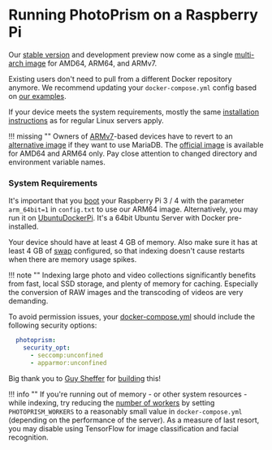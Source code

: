 # Running PhotoPrism on a Raspberry Pi

Our [stable version](../release-notes.md) and development preview now come as a single
[multi-arch image](https://hub.docker.com/r/photoprism/photoprism) for AMD64, ARM64, and ARMv7.

Existing users don't need to pull from a different Docker repository anymore. We recommend updating your
`docker-compose.yml` config based on [our examples](https://dl.photoprism.org/docker/).

If your device meets the system requirements, mostly the same [installation instructions](docker-compose.md) 
as for regular Linux servers apply.

!!! missing ""
    Owners of [ARMv7](https://dl.photoprism.org/docker/armv7/docker-compose.yml)-based devices have to revert 
    to an [alternative image](https://hub.docker.com/r/linuxserver/mariadb) if they want to use MariaDB.
    The [official image](https://hub.docker.com/_/mariadb) is available for AMD64 and ARM64 only.
    Pay close attention to changed directory and environment variable names.

### System Requirements ###

It's important that you [boot](https://www.raspberrypi.org/documentation/installation/installing-images/README.md) 
your Raspberry Pi 3 / 4 with the parameter `arm_64bit=1` in `config.txt` to use our ARM64 image.
Alternatively, you may run it on [UbuntuDockerPi](https://github.com/guysoft/UbuntuDockerPi).
It's a 64bit Ubuntu Server with Docker pre-installed.

Your device should have at least 4 GB of memory. Also make sure it has at least
4 GB of [swap](https://opensource.com/article/18/9/swap-space-linux-systems)
configured, so that indexing doesn't cause restarts when there are memory usage spikes.

!!! note ""
    Indexing large photo and video collections significantly benefits from fast, local SSD storage,
    and plenty of memory for caching. Especially the conversion of RAW images and the transcoding of
    videos are very demanding.

To avoid permission issues, your [docker-compose.yml](https://dl.photoprism.org/docker/arm64/docker-compose.yml) 
should include the following security options:

```yaml
  photoprism:
    security_opt:
      - seccomp:unconfined
      - apparmor:unconfined
```

Big thank you to [Guy Sheffer](https://github.com/guysoft) for
[building](https://github.com/photoprism/photoprism/issues/109) this!

!!! info ""
    If you're running out of memory - or other system resources - while indexing, try reducing the
    [number of workers](https://docs.photoprism.org/getting-started/config-options/) by setting
    `PHOTOPRISM_WORKERS` to a reasonably small value in `docker-compose.yml` (depending on the performance of the server).
    As a measure of last resort, you may disable using TensorFlow for image classification and facial recognition.
